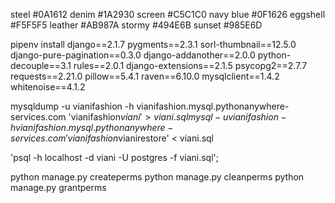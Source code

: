 steel #0A1612
denim #1A2930
screen #C5C1C0
navy blue #0F1626
eggshell #F5F5F5
leather #AB987A
stormy #494E6B
sunset #985E6D

pipenv install django==2.1.7 pygments==2.3.1 sorl-thumbnail==12.5.0 django-pure-pagination==0.3.0 django-addanother==2.0.0 python-decouple==3.1 rules==2.0.1 django-extensions==2.1.5 psycopg2==2.7.7 requests==2.21.0 pillow==5.4.1 raven==6.10.0 mysqlclient==1.4.2 whitenoise==4.1.2

mysqldump -u vianifashion -h vianifashion.mysql.pythonanywhere-services.com 'vianifashion$viani'  > viani.sql
mysql -u vianifashion -h vianifashion.mysql.pythonanywhere-services.com 'vianifashion$vianirestore'  < viani.sql

'psql -h localhost -d viani -U postgres -f viani.sql';

python manage.py createperms
python manage.py cleanperms
python manage.py grantperms
